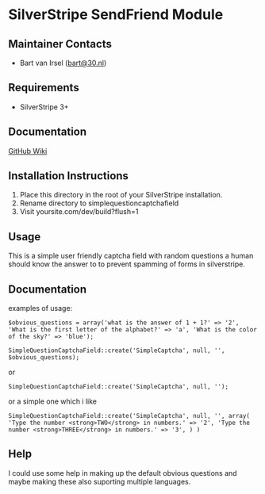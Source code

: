 SilverStripe SendFriend Module
========================================

Maintainer Contacts
-------------------
*  Bart van Irsel (<bart@30.nl>)

Requirements
------------
* SilverStripe 3+

Documentation
-------------
[GitHub Wiki](http://wiki.github.com/hubertusanton/silverstripe-simplequestioncaptchafield)

Installation Instructions
-------------------------

1. Place this directory in the root of your SilverStripe installation.
2. Rename directory to simplequestioncaptchafield
3. Visit yoursite.com/dev/build?flush=1

Usage 
--------------

This is a simple user friendly captcha field with random questions a human should know the answer to to prevent spamming of forms in silverstripe.

Documentation
-------------
examples of usage:


`$obvious_questions = array('what is the answer of 1 + 1?' => '2', 'What is the first letter of the alphabet?' => 'a', 'What is the color of the sky?' => 'blue');`

`SimpleQuestionCaptchaField::create('SimpleCaptcha', null, '', $obvious_questions);`

or

`SimpleQuestionCaptchaField::create('SimpleCaptcha', null, '');`

or a simple one which i like

`SimpleQuestionCaptchaField::create('SimpleCaptcha', null, '', array(
	'Type the number <strong>TWO</strong> in numbers.' => '2',
	'Type the number <strong>THREE</strong> in numbers.' => '3',
	)
)`


Help 
--------------
I could use some help in making up the default obvious questions and maybe making these also suporting multiple languages.

